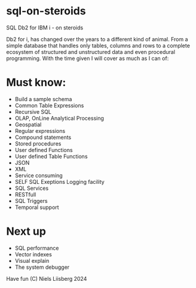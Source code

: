# sql-on-steroids

SQL Db2 for IBM i - on steroids

Db2 for i, has changed over the years to a different kind of animal. 
From a simple database that handles only tables, columns and 
rows to a complete ecosystem of structured and unstructured data and even procedural programming.
With the time given I will cover as much as I can of:
 
# Must know:
- Build a sample schema 
- Common Table Expressions
- Recursive SQL
- OLAP, OnLine Analytical Processing
- Geospatial 
- Regular expressions
- Compound statements
- Stored procedures 
- User defined Functions 
- User defined Table Functions
- JSON
- XML
- Service consuming
- SELF SQL Exeptions Logging facility
- SQL Services
- RESTfull
- SQL Triggers
- Temporal support

# Next up
- SQL performance
- Vector indexes
- Visual explain
- The system debugger

Have fun 
(C) Niels Liisberg 2024

